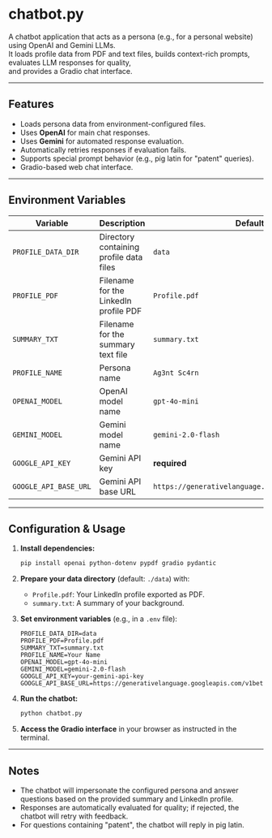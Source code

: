 # chatbot.py

A chatbot application that acts as a persona (e.g., for a personal website) using OpenAI and Gemini LLMs.  
It loads profile data from PDF and text files, builds context-rich prompts, evaluates LLM responses for quality,  
and provides a Gradio chat interface.

---

## Features

- Loads persona data from environment-configured files.
- Uses **OpenAI** for main chat responses.
- Uses **Gemini** for automated response evaluation.
- Automatically retries responses if evaluation fails.
- Supports special prompt behavior (e.g., pig latin for "patent" queries).
- Gradio-based web chat interface.

---

## Environment Variables

| Variable                | Description                                         | Default/Required                                  |
|-------------------------|-----------------------------------------------------|---------------------------------------------------|
| `PROFILE_DATA_DIR`      | Directory containing profile data files             | `data`                                            |
| `PROFILE_PDF`           | Filename for the LinkedIn profile PDF               | `Profile.pdf`                                     |
| `SUMMARY_TXT`           | Filename for the summary text file                  | `summary.txt`                                     |
| `PROFILE_NAME`          | Persona name                                        | `Ag3nt Sc4rn`                                     |
| `OPENAI_MODEL`          | OpenAI model name                                   | `gpt-4o-mini`                                     |
| `GEMINI_MODEL`          | Gemini model name                                   | `gemini-2.0-flash`                                |
| `GOOGLE_API_KEY`        | Gemini API key                                      | **required**                                      |
| `GOOGLE_API_BASE_URL`   | Gemini API base URL                                 | `https://generativelanguage.googleapis.com/v1beta/openai/` |

---

## Configuration & Usage

1. **Install dependencies:**
    ```bash
    pip install openai python-dotenv pypdf gradio pydantic
    ```

2. **Prepare your data directory** (default: `./data`) with:
    - `Profile.pdf`: Your LinkedIn profile exported as PDF.
    - `summary.txt`: A summary of your background.

3. **Set environment variables** (e.g., in a `.env` file):
    ```env
    PROFILE_DATA_DIR=data
    PROFILE_PDF=Profile.pdf
    SUMMARY_TXT=summary.txt
    PROFILE_NAME=Your Name
    OPENAI_MODEL=gpt-4o-mini
    GEMINI_MODEL=gemini-2.0-flash
    GOOGLE_API_KEY=your-gemini-api-key
    GOOGLE_API_BASE_URL=https://generativelanguage.googleapis.com/v1beta/openai/
    ```

4. **Run the chatbot:**
    ```bash
    python chatbot.py
    ```

5. **Access the Gradio interface** in your browser as instructed in the terminal.

---

## Notes

- The chatbot will impersonate the configured persona and answer questions based on the provided summary and LinkedIn profile.
- Responses are automatically evaluated for quality; if rejected, the chatbot will retry with feedback.
- For questions containing "patent", the chatbot will reply in pig latin.

